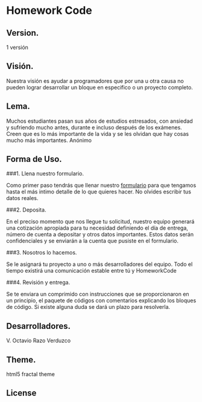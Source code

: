 # Homework Code

## Version.

1 versión

## Visión.

Nuestra visión es ayudar a programadores que por una u otra causa no pueden lograr desarrollar un bloque en especifico o un proyecto completo. 


## Lema.

Muchos estudiantes pasan sus años de estudios estresados, con ansiedad y sufriendo mucho antes, durante e incluso después de los exámenes. Creen que es lo más importante de la vida y se les olvidan que hay cosas mucho más importantes. Anónimo

## Forma de Uso.

###1. Llena nuestro formulario.

Como primer paso tendrás que llenar nuestro [formulario]() para que tengamos hasta el más intimo detalle de lo que quieres hacer. No olvides escribir tus datos reales.

###2. Deposita.

En el preciso momento que nos llegue tu solicitud, nuestro equipo generará una cotización apropiada para tu necesidad definiendo el día de entrega, número de cuenta a depositar y otros datos importantes. Estos datos serán confidenciales y se enviarán a la cuenta que pusiste en el formulario.

###3. Nosotros lo hacemos.

Se le asignará tu proyecto a uno o más desarrolladores del equipo. Todo el tiempo existirá una comunicación estable entre tú y HomeworkCode

###4. Revisión y entrega.

Se te enviara un comprimido con instrucciones que se proporcionaron en un principio, el paquete de códigos con comentarios explicando los bloques de código. Si existe alguna duda se dará un plazo para resolverla.

## Desarrolladores. 

V. Octavio Razo Verduzco

## Theme.

html5 fractal theme

## License